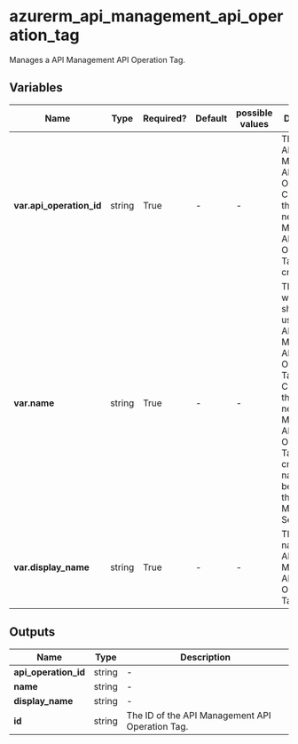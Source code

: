 # azurerm_api_management_api_operation_tag

Manages a API Management API Operation Tag.

## Variables

| Name | Type | Required? | Default  | possible values | Description |
| ---- | ---- | --------- | -------- | ----------- | ----------- |
| **var.api_operation_id** | string | True | -  |  -  | The ID of the API Management API Operation. Changing this forces a new API Management API Operation Tag to be created. | 
| **var.name** | string | True | -  |  -  | The name which should be used for this API Management API Operation Tag. Changing this forces a new API Management API Operation Tag to be created. The name must be unique in the API Management Service. | 
| **var.display_name** | string | True | -  |  -  | The display name of the API Management API Operation Tag. | 



## Outputs

| Name | Type | Description |
| ---- | ---- | --------- | 
| **api_operation_id** | string  | - | 
| **name** | string  | - | 
| **display_name** | string  | - | 
| **id** | string  | The ID of the API Management API Operation Tag. | 